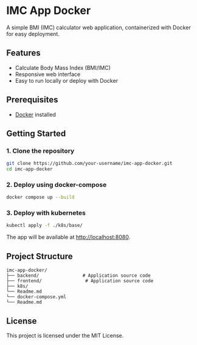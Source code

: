 # IMC App Docker

A simple BMI (IMC) calculator web application, containerized with Docker for easy deployment.

## Features

- Calculate Body Mass Index (BMI/IMC)
- Responsive web interface
- Easy to run locally or deploy with Docker

## Prerequisites

- [Docker](https://www.docker.com/get-started) installed

## Getting Started

### 1. Clone the repository

```bash
git clone https://github.com/your-username/imc-app-docker.git
cd imc-app-docker
```

### 2. Deploy using docker-compose

```bash
docker compose up --build
```

### 3. Deploy with kubernetes

```bash
kubectl apply -f ./k8s/base/
```

The app will be available at [http://localhost:8080](http://localhost:8080).

## Project Structure

```
imc-app-docker/
├── backend/                # Application source code
├── frontend/                # Application source code
├── k8s/
└── Readme.md
└── docker-compose.yml
└── Readme.md
```

## License

This project is licensed under the MIT License.